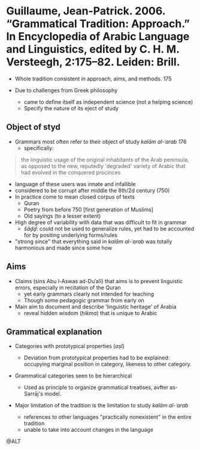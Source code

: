 # Guillaume, Jean-Patrick. 2006. “Grammatical Tradition: Approach.” In Encyclopedia of Arabic Language and Linguistics, edited by C. H. M. Versteegh, 2:175–82. Leiden: Brill.

- Whole tradition consistent in approach, aims, and methods. 175

- Due to challenges from Greek philosophy
  - came to define itself as independent science (not a helping science)
  - Specify the nature of its eject of study


## Object of styd

- Grammars most often refer to their object of study *kalām al-ʿarab* 176
  - specifically:

> the linguistic usage of the original inhabitants of the Arab peninsula, as opposed to the new, reputedly 'degraded' variety of Arabic that had evolved in the conquered procinces 

- language of these users was innate and infallible
- considered to be corrupt after middle the 8th/2d century (750)
- In practice come to mean closed corpus of texts
  - Quran
  - Poetry from before 750 [first generation of Muslims]
  - Old sayings (to a lesser extent) 
- High degree of variability with data that was difficult to fit in grammar
  - *šāḏḏ*: could not be used to generalize rules, yet had to be accounted for by positing underlying forms/rules
- "strong since" that everything said in *kalām al-ʿarab* was totally harmonious and made since some how

## Aims

- Claims (sins Abu l-Aswas ad-Duʾalī) that aims is to prevent linguistic errors, especially in recitation of the Quran
  - yet early grammars clearly not intended for teaching
  - Though some pedagogic grammar from early on
- Main aim to document and describe 'linguistic heritage' of Arabia
  - reveal hidden wisdom (*ḥikma*) that is unique to Arabic

## Grammatical explanation

- Categories with prototypical properties (*aṣl*)
  - Deviation from prototypical properties had to be explained: occupying marginal position in category, likeness to other category.
- Grammatical categories seen to be hierarchical 
  - Used as principle to organize grammatical treatises, avfter as-Sarrāj's model.

- Major limitation of the tradition is the limitation to study *kalām al-ʿarab*
  - references to other languages "practically nonexistent" in the entire tradition
  - unable to take into account changes in the language

@ALT
